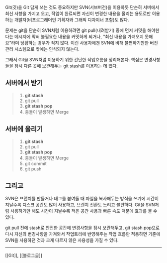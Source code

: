 Git(깃)을 Git 답게 쓰는 것도 중요하지만 SVN(서브버전)을 이용하듯 단순히 서버에서 최신 사항을 가지고 오고, 작업이 완료되면 자신이 변경한 내용을 올리는 용도로만 이용하는 개발자(비프로그래머인 기획자와 그래픽 디자이너 포함)도 많다. 

문제는 git을 단순히 SVN처럼 이용하려면 git pull(내려받기) 중에 먼저 커밋을 해야한다는 메시지에 막혀 불필요한 내용을 커밋하게 되거나, "최신 내용을 가져오지 못해요"라며 당황하는 경우가 적지 않다. 이런 사용자에겐 SVN에 비해 불편하기만한 버전관리 시스템으로 밖에는 인식되지 않는다.

그래서 Git을 SVN처럼 이용하기 위한 간단한 작업흐름을 정리해본다. 핵심은 변경사항들을 잠시 다른 곳에 보관해두는 git stash를 이용하는 데 있다.

## 서버에서 받기

> 1. **git stash**
> 1. git pull
> 1. **git stash pop**
> 1. 충돌이 발생하면 Merge

## 서버에 올리기

> 1. **git stash**
> 1. git pull
> 1. **git stash pop**
> 1. 충돌이 발생하면 Merge
> 1. git commit
> 1. git push

##  그리고

SVN은 브랜치를 만들거나 태그를 붙여둘 때 파일을 복사해두는 방식을 쓰기에 시간이 지날수록 디스크 공간도 많이 사용하고, 브랜치 전환도 느리고 불편하다. Git을 SVN처럼 사용하기만 해도 시간이 지날수록 적은 공간 사용과 빠른 속도 덕분에 효과를 볼 수 있다.

git pull 전에 stash로 안전한 공간에 변경사항을 잠시 보관해두고, git stash pop으로 다시 자신의 변경사항을 가져와서 작업트리에 반영해주는 작업 흐름만 적용하면 기존에 SVN을 사용하던 것과 크게 다르지 않은 사용성을 가질 수 있다.

* * *
[[Git]], [[블로그글]]